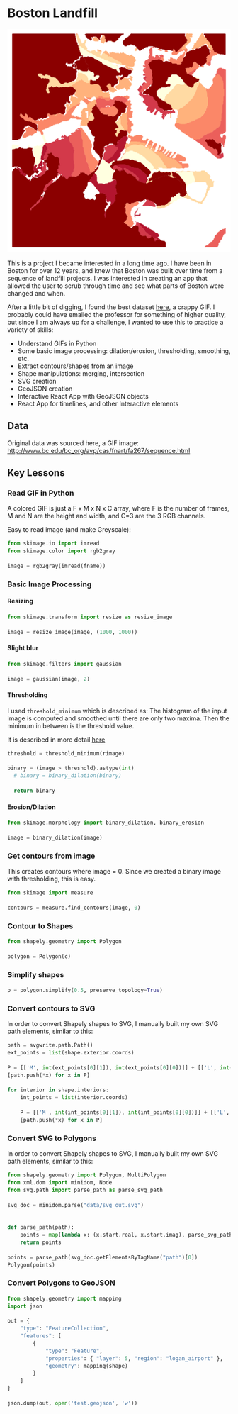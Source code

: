 # Boston Landfill

![Alt text](/data/screenshot_1.png?raw=true "Extracted Shapes from GIF")

This is a project I became interested in a long time ago.  I have been in Boston for over 12 years, and knew that Boston was built over time from a sequence of landfill projects.  I was interested in creating an app that allowed the user to scrub through time and see what parts of Boston were changed and when.  

After a little bit of digging, I found the best dataset [here][1], a crappy GIF.  I probably could have emailed the professor for something of higher quality, but since I am always up for a challenge, I wanted to use this to practice a variety of skills:

* Understand GIFs in Python
* Some basic image processing: dilation/erosion, thresholding, smoothing, etc.
* Extract contours/shapes from an image
* Shape manipulations: merging, intersection
* SVG creation
* GeoJSON creation
* Interactive React App with GeoJSON objects
* React App for timelines, and other Interactive elements


[1]: http://www.bc.edu/bc_org/avp/cas/fnart/fa267/sequence.html

[0]: http://scikit-image.org/docs/dev/auto_examples/xx_applications/plot_thresholding.html#bimodal-histogram

## Data
Original data was sourced here, a GIF image: http://www.bc.edu/bc_org/avp/cas/fnart/fa267/sequence.html


## Key Lessons
### Read GIF in Python
A colored GIF is just a F x M x N x C array, where F is the number of frames, M and N are the height and width, and C=3 are the 3 RGB channels.

Easy to read image (and make Greyscale):

```python
from skimage.io import imread
from skimage.color import rgb2gray

image = rgb2gray(imread(fname))
```

### Basic Image Processing
#### Resizing

```python
from skimage.transform import resize as resize_image

image = resize_image(image, (1000, 1000))
```

#### Slight blur

```python
from skimage.filters import gaussian

image = gaussian(image, 2)
```

#### Thresholding
I used `threshold_minimum` which is described as: The histogram of the input image is computed and smoothed until there are only two maxima. Then the minimum in between is the threshold value.

It is described in more detail [here][0]

```python
threshold = threshold_minimum(rimage)

binary = (image > threshold).astype(int)
  # binary = binary_dilation(binary)

  return binary

```

#### Erosion/Dilation
```python
from skimage.morphology import binary_dilation, binary_erosion

image = binary_dilation(image)
```

### Get contours from image
This creates contours where image = 0. Since we created a binary image with thresholding, this is easy.

```python
from skimage import measure

contours = measure.find_contours(image, 0)
```

### Contour to Shapes

```python
from shapely.geometry import Polygon

polygon = Polygon(c)
```

### Simplify shapes

```python
p = polygon.simplify(0.5, preserve_topology=True)
```


### Convert contours to SVG

In order to convert Shapely shapes to SVG, I manually built my own SVG path elements, similar to this:

```python
path = svgwrite.path.Path()
ext_points = list(shape.exterior.coords)

P = [['M', int(ext_points[0][1]), int(ext_points[0][0])]] + [['L', int(x[1]), int(x[0])] for x in ext_points[1:]] + [['Z']]
[path.push(*x) for x in P]

for interior in shape.interiors:
    int_points = list(interior.coords)

    P = [['M', int(int_points[0][1]), int(int_points[0][0])]] + [['L', int(x[1]), int(x[0])] for x in int_points[1:]] + [['Z']]
    [path.push(*x) for x in P]
```


### Convert SVG to Polygons

In order to convert Shapely shapes to SVG, I manually built my own SVG path elements, similar to this:

```python
from shapely.geometry import Polygon, MultiPolygon
from xml.dom import minidom, Node
from svg.path import parse_path as parse_svg_path

svg_doc = minidom.parse("data/svg_out.svg")


def parse_path(path):
    points = map(lambda x: (x.start.real, x.start.imag), parse_svg_path(path.getAttribute('d')))
    return points

points = parse_path(svg_doc.getElementsByTagName("path")[0])
Polygon(points)
```


### Convert Polygons to GeoJSON

```python
from shapely.geometry import mapping
import json

out = {
    "type": "FeatureCollection",
    "features": [
        {
            "type": "Feature",
            "properties": { "layer": 5, "region": "logan_airport" },
            "geometry": mapping(shape)
        }
    ]        
}

json.dump(out, open('test.geojson', 'w'))

```
